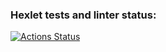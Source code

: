 ### Hexlet tests and linter status:
[![Actions Status](https://github.com/Flamulus/python-project-50/actions/workflows/hexlet-check.yml/badge.svg)](https://github.com/Flamulus/python-project-50/actions)